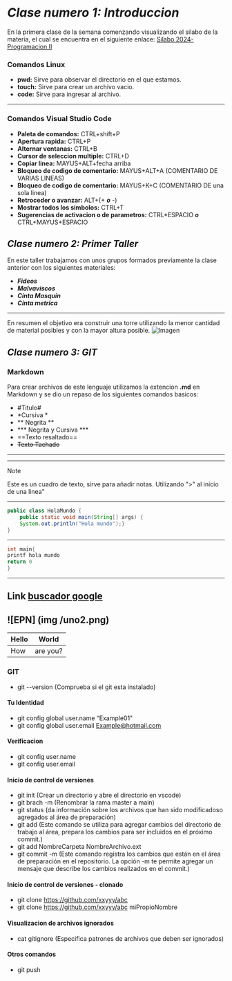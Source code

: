 # ***Clase numero 1: Introduccion*** #
En la primera clase de la semana comenzando visualizando el silabo de la materia, el cual se encuentra en el siguiente enlace: [Silabo 2024- Programacion II](https://aulasvirtuales.epn.edu.ec/mod/resource/view.php?id=8454247)
### Comandos Linux
* **pwd:** Sirve para observar el directorio en el que estamos.
* **touch:** Sirve para crear un archivo vacio.
* **code:** Sirve para ingresar al archivo.
 ---
### Comandos Visual Studio Code
* **Paleta de comandos:** CTRL+shift+P
* **Apertura rapida:** CTRL+P
* **Alternar ventanas:** CTRL+B
* **Cursor de seleccion multiple:** CTRL+D
* **Copiar linea:** MAYUS+ALT+fecha arriba
* **Bloqueo de codigo de comentario:** MAYUS+ALT+A (COMENTARIO DE VARIAS LINEAS)
* **Bloqueo de codigo de comentario:** MAYUS+K+C (COMENTARIO DE una sola linea)
* **Retroceder o avanzar:** ALT+(+ ***o*** -)
* **Mostrar todos los simbolos:** CTRL+T
* **Sugerencias de activacion o de parametros:** CTRL*ESPACIO  ***o***  CTRL+MAYUS+ESPACIO
## ***Clase numero 2: Primer Taller*** ##
En este taller trabajamos con unos grupos formados previamente la clase anterior con los siguientes materiales:
* ***Fideos***
* ***Malvaviscos***
* ***Cinta Masquin***
* ***Cinta metrica*** 
___
En resumen el objetivo era construir una torre utilizando la menor cantidad de material posibles y con la mayor altura posible.
![Imagen](img1.jpeg)
## ***Clase numero 3: GIT*** ## 
### Markdown ###
Para crear archivos de este lenguaje utilizamos la extencion **.md** en Markdown y se dio un repaso de los siguientes comandos basicos: 
* #Titulo#
* *Cursiva *
* ** Negrita **
* *** Negrita y Cursiva ***
* ==Texto resaltado==
* ~~Texto Tachado~~
---
---
>[!NOTE]
>
>Este es un cuadro de texto, sirve para añadir notas. Utilizando ">" al inicio de una linea"
---
``` java
public class HolaMundo {
    public static void main(String[] args) {
    System.out.println("Hola mundo");}
}
```
---
```c
int main{
printf hola mundo
return 0
}
```
---
Link
[buscador google](http://google.com)
---
![EPN] (img /uno2.png)
---
| Hello | World |
   |---|---|
   | How | are you? |
### GIT ###
* git --version (Comprueba si el git esta instalado)
#### Tu Identidad ####
* git config global user.name “Example01"
* git config global user.email Example@hotmail.com
#### Verificacion ####
* git config user.name
* git config user.email
#### Inicio de control de versiones ####
* git init (Crear un directorio y abre el directorio en
vscode)
* git brach -m (Renombrar la rama master a
main)
* git status (da información sobre los archivos que han sido modificadoso agregados al área de preparación)
* git add (Este comando se utiliza para agregar cambios del directorio de trabajo al área, prepara los cambios para ser incluidos en el próximo commit.)
* git add NombreCarpeta NombreArchivo.ext
* git commit -m (Este comando registra los cambios que están en el área de preparación en el repositorio. La opción -m te permite agregar un mensaje que describe los cambios realizados en el commit.)
#### Inicio de control de versiones - clonado ####
* git clone https://github.com/xxyyy/abc
* git clone https://github.com/xxyyy/abc miPropioNombre
#### Visualizacion de archivos ignorados ####
* cat gitignore (Especifica patrones de archivos que deben ser ignorados)
#### Otros comandos ####
* git push 